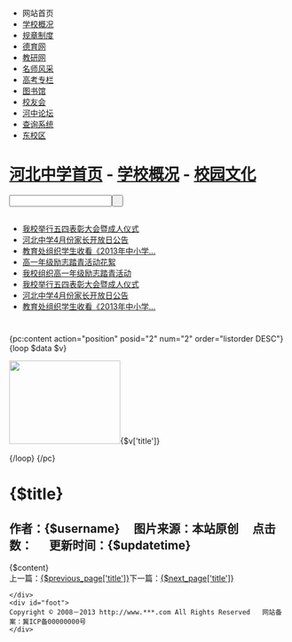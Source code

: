 <!DOCTYPE html PUBLIC "-//W3C//DTD XHTML 1.0 Transitional//EN" "http://www.w3.org/TR/xhtml1/DTD/xhtml1-transitional.dtd">
<html xmlns="http://www.w3.org/1999/xhtml">
<head>
<meta http-equiv="Content-Type" content="text/html; charset=utf-8" />
<title>河北中学</title>
<link href="{CSS_PATH}/hbschool/content.css" rel="stylesheet" type="text/css" />
<script type="text/javascript" src="{JS_PATH}/jquery.min.js"></script>
</head>

<body>
	<div id="mybody">
    	<div id="top">
        	<div class="menu">
            	<ul>
                	<li>网站首页</li>
                    <li><a href="list.html">学校概况</a></li>
                    <li><a href="#">规章制度</a></li>
                    <li><a href="#">德育网</a></li>
                    <li><a href="#">教研网</a></li>
                    <li><a href="#">名师风采</a></li>
                    <li><a href="#">高考专栏</a></li>
                    <li><a href="#">图书馆</a></li>
                    <li><a href="#">校友会</a></li>
                    <li><a href="#">河中论坛</a></li>
                    <li><a href="#">查询系统</a></li>
                    <li><a href="#" class="specil">东校区</a></li>                    
                </ul>
            </div>           
        </div>
      <div id="dh">
            	<h1><a href="index.html">河北中学首页</a> - <a href="list.html">学校概况</a> - <a href="#">校园文化</a></h1>
            	<div id="search">
            <input name="search" type="text" class="search_text" /><input name="searchbut" type="button" class="search_but" value=" " />
            </div>
          </div>
        <div id="left">
        	<div id="hot">
            	<h2></h2>
                <ul>
                	<li><a href="#">我校举行五四表彰大会暨成人仪式</a></li> 
					<li><a href="#">河北中学4月份家长开放日公告</a> </li>
					<li><a href="#">教育处组织学生收看《2013年中小学… </a></li>
					<li><a href="#">高一年级励志踏青活动花絮 </a></li>
					<li><a href="#">我校组织高一年级励志踏青活动</a></li>
					<li><a href="#">我校举行五四表彰大会暨成人仪式</a></li> 
					<li><a href="#">河北中学4月份家长开放日公告</a></li> 
					<li><a href="#">教育处组织学生收看《2013年中小学…</a></li>
                </ul>
            </div>
          	<div id="pic">
          		<h1></h1>
	           	<div id="colee" >
					<div id="colee1">
					<!-- <p> <img src="{IMG_PATH}/hbschool/pic.gif" width="200" height="150" />2010-2011年度先进单位</p>
					<p> <img src="{IMG_PATH}/hbschool/pic.gif" width="200" height="150" />2010-2011年度先进单位</p>
					<p> <img src="{IMG_PATH}/hbschool/pic.gif" width="200" height="150" />2010-2011年度先进单位</p>
					<p> <img src="{IMG_PATH}/hbschool/pic.gif" width="200" height="150" />2010-2011年度先进单位</p>
					<p> <img src="{IMG_PATH}/hbschool/pic.gif" width="200" height="150" />2010-2011年度先进单位</p>
					<p> <img src="{IMG_PATH}/hbschool/pic.gif" width="200" height="150" />2010-2011年度先进单位</p> -->
					{pc:content action="position" posid="2" num="2" order="listorder DESC"}
						{loop $data $v}<p> <img src="{$v['thumb']}" width="200" height="150" />{$v['title']}</p>{/loop}
					{/pc}
				</div>
				<div id="colee2"></div>
			</div>
        </div>
    </div>
    <div id="right">
        <h1>{$title}</h1>
        <h2>作者：{$username}&nbsp;&nbsp;&nbsp;&nbsp;    图片来源：本站原创&nbsp;&nbsp;&nbsp;&nbsp;     点击数： <span id="hits"></span>&nbsp;&nbsp;&nbsp;&nbsp;     更新时间：{$updatetime}</h2>
            {$content}
        <div class="next"><span class="font_next">上一篇：</span><a href="{$previous_page['url']}">{$previous_page['title']}</a><span class="font_next">下一篇：</span><a href="{$next_page['url']}">{$next_page['title']}</a></div>
      </div>
 
    </div>
	<div id="foot">	  
 	Copyright © 2008－2013 http://www.***.com All Rights Reserved   网站备案：冀ICP备00000000号
	</div>
</body>
<script language="JavaScript" src="{APP_PATH}api.php?op=count&id={$id}&modelid={$modelid}"></script>
</html>
